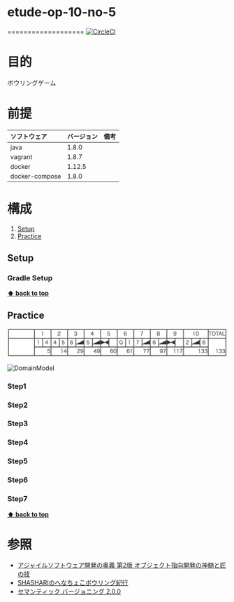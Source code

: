 # etude-op-10-no-5
===================
[![CircleCI](https://circleci.com/gh/k2works/etude-op10-no5.svg?style=svg)](https://circleci.com/gh/k2works/etude-op10-no5)

# 目的 #
ボウリングゲーム

# 前提 #
| ソフトウェア   | バージョン   | 備考        |
|:---------------|:-------------|:------------|
| java           |1.8.0    |             |
| vagrant        |1.8.7    |             |
| docker         |1.12.5    |             |
| docker-compose |1.8.0    |             |

# 構成 #
1. [Setup](#Setup)
1. [Practice](#Practice)

## Setup
### Gradle Setup
**[⬆ back to top](#構成)**

## Practice
![Score](./score.png)

![DomainModel](http://www.plantuml.com/plantuml/png/Iyv9B2vMS4_CJULA1ZFTYX3ia8oY_78kBf2iWgwkdOAIeO4IL06OX0hgwHahGTG20000)

### Step1

### Step2

### Step3

### Step4

### Step5

### Step6

### Step7

**[⬆ back to top](#構成)**

# 参照 #
+ [アジャイルソフトウェア開発の奥義 第2版 オブジェクト指向開発の神髄と匠の技](https://www.amazon.co.jp/%E3%82%A2%E3%82%B8%E3%83%A3%E3%82%A4%E3%83%AB%E3%82%BD%E3%83%95%E3%83%88%E3%82%A6%E3%82%A7%E3%82%A2%E9%96%8B%E7%99%BA%E3%81%AE%E5%A5%A5%E7%BE%A9-%E7%AC%AC2%E7%89%88-%E3%82%AA%E3%83%96%E3%82%B8%E3%82%A7%E3%82%AF%E3%83%88%E6%8C%87%E5%90%91%E9%96%8B%E7%99%BA%E3%81%AE%E7%A5%9E%E9%AB%84%E3%81%A8%E5%8C%A0%E3%81%AE%E6%8A%80-%E3%83%AD%E3%83%90%E3%83%BC%E3%83%88%E3%83%BBC%E3%83%BB%E3%83%9E%E3%83%BC%E3%83%81%E3%83%B3/dp/4797347783)
+ [SHASHARIのへなちょこボウリング紀行](http://www.n-arts.com/bowling/index.shtml)
+ [セマンティック バージョニング 2.0.0](http://semver.org/lang/ja/)